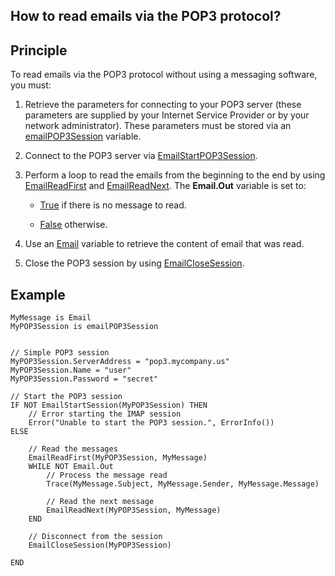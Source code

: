 
## How to read emails via the POP3 protocol?
			

<a name="NOTE1"></a>
<a name="NOTE1_1"></a>


## Principle
<a name="principle_ELTTEXTE000096"></a>
To read emails via the POP3 protocol without using a messaging software, you must: 

1. Retrieve the parameters for connecting to your POP3 server (these parameters are supplied by your Internet Service Provider or by your network administrator). These parameters must be stored via an [emailPOP3Session](../WDLang3/1000018759.md) variable.

2. Connect to the POP3 server via [EmailStartPOP3Session](../WDLang3/3032025.md). 

3. Perform a loop to read the emails from the beginning to the end by using [EmailReadFirst](../WDLang3/3032014.md) and [EmailReadNext](../WDLang3/3032004.md). The **Email.Out** variable is set to: 

	- <u><u><u><u>True</u></u></u></u> if there is no message to read.

	- <u><u><u><u>False</u></u></u></u> otherwise.




4. Use an [Email](../WDLang3/1000018713.md) variable to retrieve the content of email that was read. 

5. Close the POP3 session by using [EmailCloseSession](../WDLang3/3032006.md). 




<a name="NOTE2"></a>
<a name="NOTE2_1"></a>


## Example
<a name="example_ELTTEXTE000120"></a>

```wl
MyMessage is Email
MyPOP3Session is emailPOP3Session


// Simple POP3 session
MyPOP3Session.ServerAddress = "pop3.mycompany.us"
MyPOP3Session.Name = "user"
MyPOP3Session.Password = "secret"

// Start the POP3 session
IF NOT EmailStartSession(MyPOP3Session) THEN
	// Error starting the IMAP session
	Error("Unable to start the POP3 session.", ErrorInfo())
ELSE
	
	// Read the messages
	EmailReadFirst(MyPOP3Session, MyMessage)
	WHILE NOT Email.Out
		// Process the message read
		Trace(MyMessage.Subject, MyMessage.Sender, MyMessage.Message)

		// Read the next message
		EmailReadNext(MyPOP3Session, MyMessage)
	END
	
	// Disconnect from the session
	EmailCloseSession(MyPOP3Session)
	
END
```



